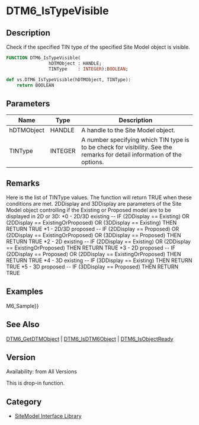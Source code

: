 # DTM6_IsTypeVisible

## Description
Check if the specified TIN type of the specified Site Model object is visible.

```pascal
FUNCTION DTM6_IsTypeVisible(
				hDTMObject : HANDLE;
				TINType    : INTEGER):BOOLEAN;
```

```python
def vs.DTM6_IsTypeVisible(hDTMObject, TINType):
    return BOOLEAN
```

## Parameters
|Name|Type|Description|
|---|---|---|
|hDTMObject|HANDLE|A handle to the Site Model object.|
|TINType|INTEGER|A number specifying which TIN type is to be check for visibility. See the remarks for detail information of the options.|

## Remarks
Here is the list of TINType values. The function will return TRUE when these conditions are met. 2DDisplay and 3DDisplay are parameters of the Site Model object controlling if the Existing or Proposed model are to be displayed in 2D or 3D:
*0 - 2D/3D existing  -- IF (2DDisplay == Existing) OR (2DDisplay == ExistingOrProposed) OR (3DDisplay == Existing) THEN RETURN TRUE
*1 - 2D/3D proposed -- IF (2DDisplay == Proposed) OR (2DDisplay == ExistingOrProposed) OR (3DDisplay == Proposed) THEN RETURN TRUE
*2 - 2D existing -- IF (2DDisplay == Existing) OR (2DDisplay == ExistingOrProposed) THEN RETURN TRUE
*3 - 2D proposed -- IF (2DDisplay == Proposed) OR (2DDisplay == ExistingOrProposed) THEN RETURN TRUE
*4 - 3D existing -- IF (3DDisplay == Existing) THEN RETURN TRUE
*5 - 3D proposed -- IF (3DDisplay == Proposed)  THEN RETURN TRUE

## Examples
M6_Sample}}

## See Also
[DTM6_GetDTMObject](DTM6_GetDTMObject.md) | [DTM6_IsDTM6Object](DTM6_IsDTM6Object.md) | [DTM6_IsObjectReady](DTM6_IsObjectReady.md)

## Version
Availability: from All Versions

This is drop-in function.

## Category
* [SiteModel Interface Library](../Categories/SiteModel%20Interface%20Library.md)
